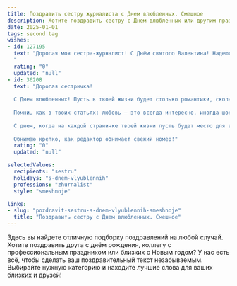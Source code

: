 ```yaml
---
title: Поздравить сестру журналиста с Днем влюбленных. Смешное
description: Хотите поздравить сестру с Днем влюбленных или другим праздником? Наш ИИ создаст незабываемое поздравление, а вы обязательно выделитесь среди других.  
date: 2025-01-01
tags: second tag
wishes:
- id: 127195
  text: "Дорогая моя сестра-журналист! С Днём святого Валентина! Надеюсь, твой романтический репортаж о сегодняшнем дне полон ярких красок, острых ощущений и, конечно же, эксклюзивных подробностей о том, кто же покорил твоё сердце (или,  на худой конец, чьи конфеты ты слопала первой!).  Пусть любовь будет твоим главным источником вдохновения, а  «сенсации» в личной жизни только приятные!
  "
  rating: "0"
  updated: "null"
- id: 36208
  text: "Дорогая сестричка!
  
  С Днем влюбленных! Пусть в твоей жизни будет столько романтики, сколько новостей в утреннем выпуске! Желаю, чтобы в сердце у тебя всегда жили только самые светлые и искренние чувства, а в карьере — только горячие темы и захватывающие сюжеты.
  
  Помни, как в твоих статьях: любовь — это всегда интересно, иногда шокирующе, но главное — не бояться экспериментировать! Так что не забывай, что любовь — это лучшее интервью, а страсть — самый яркий заголовок!
  
  С днем, когда на каждой страничке твоей жизни пусть будет место для волнения, смеха и, конечно, захватывающих гонок на эмоциях. Пусть сердце стучит в ритме «репортаж о любви»!
  
  Обнимаю крепко, как редактор обнимает свежий номер!"
  rating: "0"
  updated: "null"

selectedValues:
  recipients: "sestru"
  holidays: "s-dnem-vlyublennih"
  professions: "zhurnalist"
  style: "smeshnoje"

links:
- slug: "pozdravit-sestru-s-dnem-vlyublennih-smeshnoje"
  title: "Поздравить сестру с Днем влюбленных. Смешное"
---
```


Здесь вы найдете отличную подборку поздравлений на любой случай.
Хотите поздравить друга с днём рождения, коллегу с профессиональным праздником или близких с Новым годом? У нас есть всё, чтобы сделать ваш поздравительный текст незабываемым. Выбирайте нужную категорию и находите лучшие слова для ваших близких и друзей!
